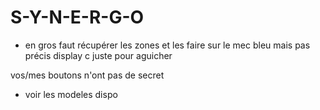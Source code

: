 # S-Y-N-E-R-G-O



- en gros faut récupérer les zones et les faire sur le mec bleu mais pas précis display c juste pour aguicher

vos/mes boutons n'ont pas de secret

- voir les modeles dispo










